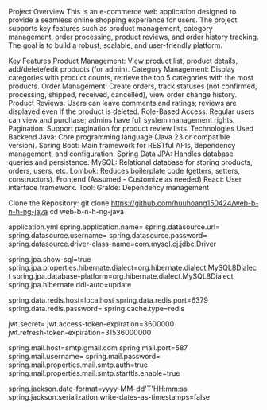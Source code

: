 Project Overview
This is an e-commerce web application designed to provide a seamless online shopping experience for users. The project supports key features such as product management, category management, order processing, product reviews, and order history tracking. The goal is to build a robust, scalable, and user-friendly platform.

Key Features
Product Management: View product list, product details, add/delete/edit products (for admin).
Category Management: Display categories with product counts, retrieve the top 5 categories with the most products.
Order Management: Create orders, track statuses (not confirmed, processing, shipped, received, cancelled), view order change history.
Product Reviews: Users can leave comments and ratings; reviews are displayed even if the product is deleted.
Role-Based Access: Regular users can view and purchase; admins have full system management rights.
Pagination: Support pagination for product review lists.
Technologies Used
Backend
Java: Core programming language (Java 23 or compatible version).
Spring Boot: Main framework for RESTful APIs, dependency management, and configuration.
Spring Data JPA: Handles database queries and persistence.
MySQL: Relational database for storing products, orders, users, etc.
Lombok: Reduces boilerplate code (getters, setters, constructors).
Frontend (Assumed - Customize as needed)
React: User interface framework.
Tool: 
Gralde: Dependency management 

Clone the Repository:
git clone https://github.com/huuhoang150424/web-b-n-h-ng-java
cd web-b-n-h-ng-java

application.yml
spring.application.name=
spring.datasource.url=
spring.datasource.username=
spring.datasource.password=
spring.datasource.driver-class-name=com.mysql.cj.jdbc.Driver

spring.jpa.show-sql=true
spring.jpa.properties.hibernate.dialect=org.hibernate.dialect.MySQL8Dialect
spring.jpa.database-platform=org.hibernate.dialect.MySQL8Dialect
spring.jpa.hibernate.ddl-auto=update  

spring.data.redis.host=localhost
spring.data.redis.port=6379
spring.data.redis.password=
spring.cache.type=redis

jwt.secret=
jwt.access-token-expiration=3600000  
jwt.refresh-token-expiration=31536000000


spring.mail.host=smtp.gmail.com
spring.mail.port=587
spring.mail.username=
spring.mail.password=
spring.mail.properties.mail.smtp.auth=true
spring.mail.properties.mail.smtp.starttls.enable=true

spring.jackson.date-format=yyyy-MM-dd'T'HH:mm:ss
spring.jackson.serialization.write-dates-as-timestamps=false

